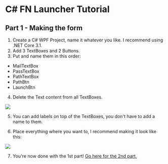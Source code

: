 # C# FN Launcher Tutorial
## Part 1 - Making the form

1. Create a C# WPF Project, name it whatever you like. I recommend using .NET Core 3.1.
2. Add 3 TextBoxes and 2 Buttons.
3. Put and name them in this order:
- MailTextBox
- PassTextBox
- PathTextBox
- PathBtn
- LaunchBtn
4. Delete the Text content from all TextBoxes.

![](https://cdn.discordapp.com/attachments/724153110808887340/942885982615797760/unknown.png)

5. You can add labels on top of the TextBoxes, you don't have to add a name to them.

6. Place everything where you want to, I recommend making it look like this:

![](https://cdn.discordapp.com/attachments/724153110808887340/942887136280051752/unknown.png)

7. You're now done with the 1st part! [Go here for the 2nd part.](https://github.com/0ez/CSharpLauncherTutorial/blob/main/2.md)
